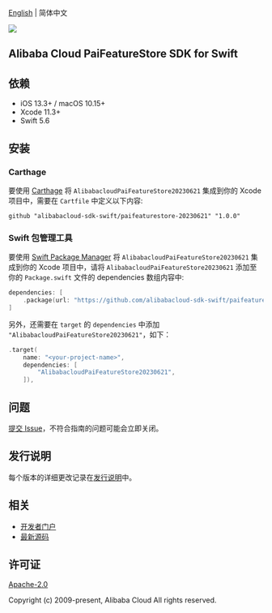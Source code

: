 [English](README.md) | 简体中文

![](https://aliyunsdk-pages.alicdn.com/icons/AlibabaCloud.svg)

## Alibaba Cloud PaiFeatureStore SDK for Swift

## 依赖

- iOS 13.3+ / macOS 10.15+
- Xcode 11.3+
- Swift 5.6

## 安装

### Carthage

要使用 [Carthage](https://github.com/Carthage/Carthage) 将 `AlibabacloudPaiFeatureStore20230621` 集成到你的 Xcode 项目中，需要在 `Cartfile` 中定义以下内容:

```ogdl
github "alibabacloud-sdk-swift/paifeaturestore-20230621" "1.0.0"
```

### Swift 包管理工具

要使用 [Swift Package Manager](https://swift.org/package-manager/) 将 `AlibabacloudPaiFeatureStore20230621` 集成到你的 Xcode 项目中，请将 `AlibabacloudPaiFeatureStore20230621` 添加至你的 `Package.swift` 文件的 dependencies 数组内容中:

```swift
dependencies: [
    .package(url: "https://github.com/alibabacloud-sdk-swift/paifeaturestore-20230621.git", from: "1.0.0")
]
```

另外，还需要在 `target` 的 `dependencies` 中添加 `"AlibabacloudPaiFeatureStore20230621"`，如下：

```swift
.target(
    name: "<your-project-name>",
    dependencies: [
        "AlibabacloudPaiFeatureStore20230621",
    ]),
```

## 问题

[提交 Issue](https://github.com/alibabacloud-sdk-swift/paifeaturestore-20230621/issues/new)，不符合指南的问题可能会立即关闭。

## 发行说明

每个版本的详细更改记录在[发行说明](./ChangeLog.txt)中。

## 相关

* [开发者门户](https://next.api.aliyun.com/home)
* [最新源码](https://github.com/alibabacloud-sdk-swift/paifeaturestore-20230621)

## 许可证

[Apache-2.0](http://www.apache.org/licenses/LICENSE-2.0)

Copyright (c) 2009-present, Alibaba Cloud All rights reserved.
